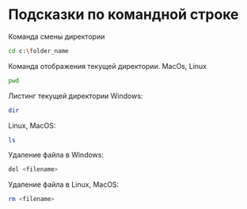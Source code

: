 # Подсказки по командной строке

Команда смены директории
```sh
cd c:\folder_name
```

Команда отображения текущей директории. MacOs, Linux
```sh
pwd
```

Листинг текущей директории Windows:
```sh
dir
```
Linux, MacOS:
```sh
ls
```

Удаление файла в Windows:
```sh
del <filename>
```
Удаление файла в Linux, MacOS:
```sh
rm <filename>
```